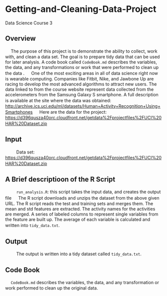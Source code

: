 # Getting-and-Cleaning-Data-Project
Data Science Course 3

## Overview
　
The purpose of this project is to demonstrate the ability to collect, work
with, and clean a data set. The goal is to prepare tidy data that can be used
for later analysis.  A code book called `CodeBook.md` describes the variables,
the data, and any transformations or work that were performed to clean up the
data . 
　
One of the most exciting areas in all of data science right now is wearable
computing. Companies like Fitbit, Nike, and
Jawbone Up are racing to develop the most advanced algorithms to attract new
users. The data linked to from the course website represent data collected from
the accelerometers from the Samsung Galaxy S smartphone. A full description is
available at the site where the data was obtained:
　
	http://archive.ics.uci.edu/ml/datasets/Human+Activity+Recognition+Using+Smartphones
　
Here are the data for the project:
　
	https://d396qusza40orc.cloudfront.net/getdata%2Fprojectfiles%2FUCI%20HAR%20Dataset.zip
　
　
## Input
　
　
Data set: https://d396qusza40orc.cloudfront.net/getdata%2Fprojectfiles%2FUCI%20HAR%20Dataset.zip 
　
　
## A Brief descriptioon of the R Script
　
　
`run_analysis.R`: this script takes the input data, and creates the output file 
　
The R script downloads and unzips the dataset from the above given URL.  The R script reads the test and training sets and merges them.  The mean and std features are extracted. The activity names for the activities are merged. A series of labeled columns to represent single variables from the feature are built up. The average of each variable is calculated and written into `tidy_data.txt`.
　
　
## Output
　
　
The output is written into a tidy dataset called `tidy_data.txt`.
　
　
## Code Book
　
`CodeBook.md` describes the variables, the data, and any transformation or work performed to clean up the original data.

